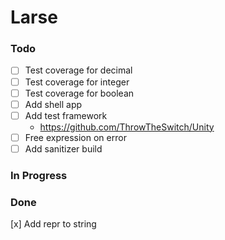 # Larse

### Todo

- [ ] Test coverage for decimal
- [ ] Test coverage for integer
- [ ] Test coverage for boolean
- [ ] Add shell app
- [ ] Add test framework
    - https://github.com/ThrowTheSwitch/Unity
- [ ] Free expression on error
- [ ] Add sanitizer build

### In Progress

### Done

[x] Add repr to string
